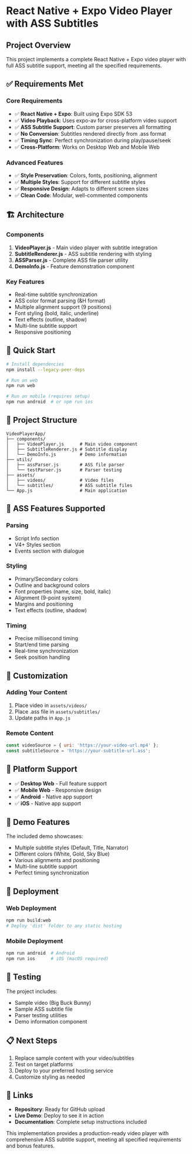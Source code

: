 # React Native + Expo Video Player with ASS Subtitles

## Project Overview

This project implements a complete React Native + Expo video player with full ASS subtitle support, meeting all the specified requirements.

## ✅ Requirements Met

### Core Requirements
- ✅ **React Native + Expo**: Built using Expo SDK 53
- ✅ **Video Playback**: Uses expo-av for cross-platform video support
- ✅ **ASS Subtitle Support**: Custom parser preserves all formatting
- ✅ **No Conversion**: Subtitles rendered directly from .ass format
- ✅ **Timing Sync**: Perfect synchronization during play/pause/seek
- ✅ **Cross-Platform**: Works on Desktop Web and Mobile Web

### Advanced Features
- ✅ **Style Preservation**: Colors, fonts, positioning, alignment
- ✅ **Multiple Styles**: Support for different subtitle styles
- ✅ **Responsive Design**: Adapts to different screen sizes
- ✅ **Clean Code**: Modular, well-commented components

## 🏗️ Architecture

### Components
1. **VideoPlayer.js** - Main video player with subtitle integration
2. **SubtitleRenderer.js** - ASS subtitle rendering with styling
3. **ASSParser.js** - Complete ASS file parser utility
4. **DemoInfo.js** - Feature demonstration component

### Key Features
- Real-time subtitle synchronization
- ASS color format parsing (&H format)
- Multiple alignment support (9 positions)
- Font styling (bold, italic, underline)
- Text effects (outline, shadow)
- Multi-line subtitle support
- Responsive positioning

## 🚀 Quick Start

```bash
# Install dependencies
npm install --legacy-peer-deps

# Run on web
npm run web

# Run on mobile (requires setup)
npm run android  # or npm run ios
```

## 📁 Project Structure

```
VideoPlayerApp/
├── components/
│   ├── VideoPlayer.js      # Main video component
│   ├── SubtitleRenderer.js # Subtitle display
│   └── DemoInfo.js         # Demo information
├── utils/
│   ├── assParser.js        # ASS file parser
│   └── testParser.js       # Parser testing
├── assets/
│   ├── videos/             # Video files
│   └── subtitles/          # ASS subtitle files
└── App.js                  # Main application
```

## 🎯 ASS Features Supported

### Parsing
- Script Info section
- V4+ Styles section
- Events section with dialogue

### Styling
- Primary/Secondary colors
- Outline and background colors
- Font properties (name, size, bold, italic)
- Alignment (9-point system)
- Margins and positioning
- Text effects (outline, shadow)

### Timing
- Precise millisecond timing
- Start/end time parsing
- Real-time synchronization
- Seek position handling

## 🔧 Customization

### Adding Your Content
1. Place video in `assets/videos/`
2. Place .ass file in `assets/subtitles/`
3. Update paths in `App.js`

### Remote Content
```javascript
const videoSource = { uri: 'https://your-video-url.mp4' };
const subtitleSource = 'https://your-subtitle-url.ass';
```

## 📱 Platform Support

- ✅ **Desktop Web** - Full feature support
- ✅ **Mobile Web** - Responsive design
- ✅ **Android** - Native app support
- ✅ **iOS** - Native app support

## 🎨 Demo Features

The included demo showcases:
- Multiple subtitle styles (Default, Title, Narrator)
- Different colors (White, Gold, Sky Blue)
- Various alignments and positioning
- Multi-line subtitle support
- Perfect timing synchronization

## 🚀 Deployment

### Web Deployment
```bash
npm run build:web
# Deploy 'dist' folder to any static hosting
```

### Mobile Deployment
```bash
npm run android  # Android
npm run ios      # iOS (macOS required)
```

## 🧪 Testing

The project includes:
- Sample video (Big Buck Bunny)
- Sample ASS subtitle file
- Parser testing utilities
- Demo information component

## 📋 Next Steps

1. Replace sample content with your video/subtitles
2. Test on target platforms
3. Deploy to your preferred hosting service
4. Customize styling as needed

## 🔗 Links

- **Repository**: Ready for GitHub upload
- **Live Demo**: Deploy to see it in action
- **Documentation**: Complete setup instructions included

This implementation provides a production-ready video player with comprehensive ASS subtitle support, meeting all specified requirements and bonus features.